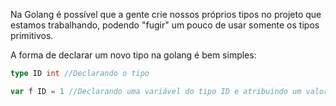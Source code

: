 Na Golang é possível que a gente crie nossos próprios tipos no projeto que estamos trabalhando, podendo "fugir" um pouco de usar somente os tipos primitivos.

A forma de declarar um novo tipo na golang é bem simples:
```go
type ID int //Declarando o tipo

var f ID = 1 //Declarando uma variável do tipo ID e atribuindo um valor a ela
```
